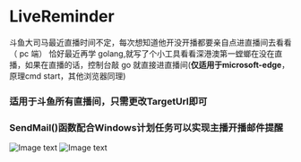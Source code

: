 # LiveReminder
斗鱼大司马最近直播时间不定，每次想知道他开没开播都要亲自点进直播间去看看（ pc 端）
恰好最近再学 golang,就写了个小工具看看深港澳第一螳螂在没在直播，如果在直播的话，控制台敲 go 就直接进直播间(**仅适用于microsoft-edge**，原理cmd start，其他浏览器同理)
### 适用于斗鱼所有直播间，只需更改TargetUrl即可
### SendMail()函数配合Windows计划任务可以实现主播开播邮件提醒
![Image text](https://github.com/cs-zhuxudong/LiveReminder/blob/master/img/1.jpg)
![Image text](https://github.com/cs-zhuxudong/LiveReminder/blob/master/img/2.png)
